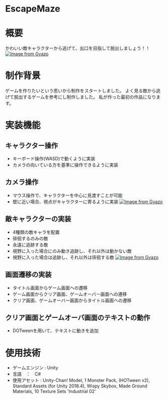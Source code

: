 # EscapeMaze
 
# 概要
かわいい敵キャラクターから逃げて、出口を目指して脱出しましょう！！
[![Image from Gyazo](https://i.gyazo.com/2475c74097262b90afedbe230abe6c3d.gif)](https://gyazo.com/2475c74097262b90afedbe230abe6c3d)
# 制作背景
ゲームを作りたいという思いから制作をスタートしました。
よく見る敵から逃げて脱出するゲームを参考にし制作しました。
私が作った最初の作品になります。

# 実装機能
## キャラクター操作
- キーボード操作(WASD)で動くように実装
- カメラの向いている方を基準に操作できるように実装
## カメラ操作
- マウス操作で、キャラクターを中心に見渡すことが可能
- 壁に近い場合、視点がキャラクターに寄るように実装
[![Image from Gyazo](https://i.gyazo.com/2a2c947576b2e4889eae62dbb7e3f798.gif)](https://gyazo.com/2a2c947576b2e4889eae62dbb7e3f798)
## 敵キャラクターの実装
- 4種類の敵キャラを配置
- 徘徊するのみの敵
- 永遠に追跡する敵
- 視野に入った場合にのみ動き追跡し、それ以外は動かない敵
- 視野に入った場合は追跡し、それ以外は徘徊する敵
[![Image from Gyazo](https://i.gyazo.com/ee128a2cab7389f7836a1345427be203.gif)](https://gyazo.com/ee128a2cab7389f7836a1345427be203)
## 画面遷移の実装
- タイトル画面からゲーム画面への遷移
- ゲーム画面からクリア画面、ゲームオーバー画面への遷移
- クリア画面、ゲームオーバー画面からタイトル画面への遷移
## クリア画面とゲームオーバ画面のテキストの動作
- DOTweenを用いて、テキストに動きを追加

# 使用技術
- ゲームエンジン : Unity
- 言語　：　C#
- 使用アセット : Unity-Chan! Model, 1 Monster Pack, (HOTween v2), Standard Assets (for Unity 2018.4), Wispy Skybox, Made Ground Materials, 10 Texture Sets 'Industrial 02'
